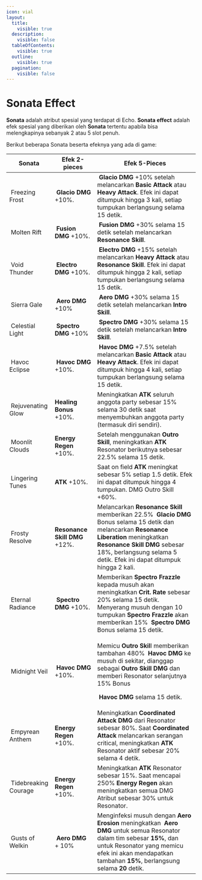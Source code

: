 ```yaml
---
icon: vial
layout:
  title:
    visible: true
  description:
    visible: false
  tableOfContents:
    visible: true
  outline:
    visible: true
  pagination:
    visible: false
---
```


# Sonata Effect

**Sonata** adalah atribut spesial yang terdapat di Echo. **Sonata effect** adalah efek spesial yang diberikan oleh **Sonata** tertentu apabila bisa melengkapinya sebanyak 2 atau 5 slot penuh.

Berikut beberapa Sonata beserta efeknya yang ada di game:
<table data-full-width="true">
  <thead>
    <tr>
      <th>Sonata</th>
      <th>Efek 2-pieces</th>
      <th>Efek 5-Pieces</th>
    </tr>
  </thead>
  <tbody>
    <tr>
      <td><img src="https://wuthering.wiki/img/fettericon_1.png" alt="" data-size="line"> Freezing Frost</td>
      <td><img src="https://wuthering.wiki/img/element_1.png" alt="" data-size="line"> <strong>Glacio DMG</strong> +10%.</td>
      <td><img src="https://wuthering.wiki/img/element_1.png" alt="" data-size="line"> <strong>Glacio DMG</strong> +10% setelah melancarkan <strong>Basic Attack</strong> atau <strong>Heavy Attack</strong>. Efek ini dapat ditumpuk hingga 3 kali, setiap tumpukan berlangsung selama 15 detik.</td>
    </tr>
    <tr>
      <td><img src="https://wuthering.wiki/img/fettericon_2.png" alt="" data-size="line"> Molten Rift</td>
      <td><img src="https://wuthering.wiki/img/element_2.png" alt="" data-size="line"> <strong>Fusion DMG</strong> +10%.</td>
      <td><img src="https://wuthering.wiki/img/element_2.png" alt="" data-size="line"> <strong>Fusion DMG</strong> +30% selama 15 detik setelah melancarkan <strong>Resonance Skill</strong>.</td>
    </tr>
    <tr>
      <td><img src="https://wuthering.wiki/img/fettericon_3.png" alt="" data-size="line"> Void Thunder</td>
      <td><img src="https://wuthering.wiki/img/element_3.png" alt="" data-size="line"> <strong>Electro DMG</strong> +10%.</td>
      <td><img src="https://wuthering.wiki/img/element_3.png" alt="" data-size="line"> <strong>Electro DMG</strong> +15% setelah melancarkan <strong>Heavy Attack</strong> atau <strong>Resonance Skill</strong>. Efek ini dapat ditumpuk hingga 2 kali, setiap tumpukan berlangsung selama 15 detik.</td>
    </tr>
    <tr>
      <td><img src="https://wuthering.wiki/img/fettericon_4.png" alt="" data-size="line"> Sierra Gale</td>
      <td><img src="https://wuthering.wiki/img/element_4.png" alt="" data-size="line"> <strong>Aero DMG</strong> +10%</td>
      <td><img src="https://wuthering.wiki/img/element_4.png" alt="" data-size="line"> <strong>Aero DMG</strong> +30% selama 15 detik setelah melancarkan <strong>Intro Skill</strong>.</td>
    </tr>
    <tr>
      <td><img src="https://wuthering.wiki/img/fettericon_5.png" alt="" data-size="line"> Celestial Light</td>
      <td><img src="https://wuthering.wiki/img/element_5.png" alt="" data-size="line"> <strong>Spectro DMG</strong> +10%</td>
      <td><img src="https://wuthering.wiki/img/element_5.png" alt="" data-size="line"> <strong>Spectro DMG</strong> +30% selama 15 detik setelah melancarkan <strong>Intro Skill</strong>.</td>
    </tr>
    <tr>
      <td><img src="https://wuthering.wiki/img/fettericon_6.png" alt="" data-size="line"> Havoc Eclipse</td>
      <td><img src="https://wuthering.wiki/img/element_6.png" alt="" data-size="line"> <strong>Havoc DMG</strong> +10%.</td>
      <td><img src="https://wuthering.wiki/img/element_6.png" alt="" data-size="line"> <strong>Havoc DMG</strong> +7.5% setelah melancarkan <strong>Basic Attack</strong> atau <strong>Heavy Attack</strong>. Efek ini dapat ditumpuk hingga 4 kali, setiap tumpukan berlangsung selama 15 detik.</td>
    </tr>
    <tr>
      <td><img src="https://wuthering.wiki/img/fettericon_7.png" alt="" data-size="line"> Rejuvenating Glow</td>
      <td><strong>Healing Bonus</strong> +10%.</td>
      <td>Meningkatkan <strong>ATK</strong> seluruh anggota party sebesar 15% selama 30 detik saat menyembuhkan anggota party (termasuk diri sendiri).</td>
    </tr>
    <tr>
      <td><img src="https://wuthering.wiki/img/fettericon_8.png" alt="" data-size="line"> Moonlit Clouds</td>
      <td><strong>Energy Regen</strong> +10%.</td>
      <td>Setelah menggunakan <strong>Outro Skill</strong>, meningkatkan <strong>ATK</strong> Resonator berikutnya sebesar 22.5% selama 15 detik.</td>
    </tr>
    <tr>
      <td><img src="https://wuthering.wiki/img/fettericon_9.png" alt="" data-size="line"> Lingering Tunes</td>
      <td><strong>ATK</strong> +10%.</td>
      <td>Saat on field <strong>ATK</strong> meningkat sebesar 5% setiap 1.5 detik. Efek ini dapat ditumpuk hingga 4 tumpukan. DMG Outro Skill +60%.</td>
    </tr>
    <tr>
      <td><img src="https://wuthering.wiki/img/fettericon_10.png" alt="" data-size="line"> Frosty Resolve</td>
      <td><strong>Resonance Skill DMG</strong> +12%.</td>
      <td>Melancarkan <strong>Resonance Skill</strong> memberikan 22.5% <img src="https://wuthering.wiki/img/element_1.png" alt="" data-size="line"> <strong>Glacio DMG</strong> Bonus selama 15 detik dan melancarkan <strong>Resonance Liberation</strong> meningkatkan <strong>Resonance Skill DMG</strong> sebesar 18%, berlangsung selama 5 detik. Efek ini dapat ditumpuk hingga 2 kali.</td>
    </tr>
    <tr>
      <td><img src="https://wuthering.wiki/img/fettericon_11.png" alt="" data-size="line"> Eternal Radiance</td>
      <td><img src="https://wuthering.wiki/img/element_5.png" alt="" data-size="line"> <strong>Spectro DMG</strong> +10%.</td>
      <td>Memberikan <strong>Spectro Frazzle</strong> kepada musuh akan meningkatkan <strong>Crit. Rate</strong> sebesar 20% selama 15 detik. Menyerang musuh dengan 10 tumpukan <strong>Spectro Frazzle</strong> akan memberikan 15% <img src="https://wuthering.wiki/img/element_5.png" alt="" data-size="line"> <strong>Spectro DMG</strong> Bonus selama 15 detik.</td>
    </tr>
    <tr>
      <td><img src="https://wuthering.wiki/img/fettericon_12.png" alt="" data-size="line"> Midnight Veil</td>
      <td><img src="https://wuthering.wiki/img/element_6.png" alt="" data-size="line"> <strong>Havoc DMG</strong> +10%.</td>
      <td>
        <p>Memicu <strong>Outro Skil</strong>l memberikan tambahan 480% <img src="https://wuthering.wiki/img/element_6.png" alt="" data-size="line"> <strong>Havoc DMG</strong> ke musuh di sekitar, dianggap sebagai <strong>Outro Skill DMG</strong> dan memberi Resonator selanjutnya 15% Bonus</p>
        <p><img src="https://wuthering.wiki/img/element_6.png" alt="" data-size="line"> <strong>Havoc DMG</strong> selama 15 detik.</p>
      </td>
    </tr>
    <tr>
      <td><img src="https://wuthering.wiki/img/fettericon_13.png" alt="" data-size="line"> Empyrean Anthem</td>
      <td><strong>Energy Regen</strong> +10%.</td>
      <td>Meningkatkan <strong>Coordinated Attack DMG</strong> dari Resonator sebesar 80%. Saat <strong>Coordinated Attack</strong> melancarkan serangan critical, meningkatkan <strong>ATK</strong> Resonator aktif sebesar 20% selama 4 detik.</td>
    </tr>
    <tr>
      <td><img src="https://wuthering.wiki/img/fettericon_14.png" alt="" data-size="line"> Tidebreaking Courage</td>
      <td><strong>Energy Regen</strong> +10%.</td>
      <td>Meningkatkan <strong>ATK</strong> Resonator sebesar 15%. Saat mencapai 250% <strong>Energy Regen</strong> akan meningkatkan semua DMG Atribut sebesar 30% untuk Resonator.</td>
    </tr>
    <tr>
      <td><img src="https://wuthering.wiki/img/fettericon_16.png" alt="" data-size="line"> Gusts of Welkin</td>
      <td><img src="https://wuthering.wiki/img/element_4.png" alt="" data-size="line"> <strong>Aero DMG</strong> + 10%</td>
      <td>Menginfeksi musuh dengan <strong>Aero Erosion</strong> meningkatkan <img src="https://wuthering.wiki/img/element_4.png" alt="" data-size="line"> <strong>Aero DMG</strong> untuk semua Resonator dalam tim sebesar <strong>15%</strong>, dan untuk Resonator yang memicu efek ini akan mendapatkan tambahan <strong>15%</strong>, berlangsung selama <strong>20</strong> detik.</td>
    </tr>
  </tbody>
</table>
